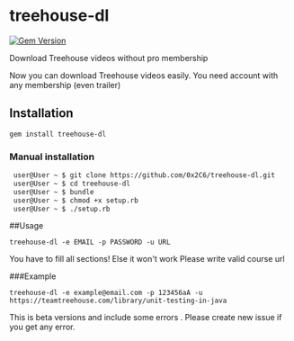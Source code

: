 # treehouse-dl
[![Gem Version](https://badge.fury.io/rb/treehouse-dl.svg)](https://badge.fury.io/rb/treehouse-dl)

Download Treehouse videos without pro membership

Now you can download Treehouse videos easily. You need account with any membership (even trailer)

## Installation

```
gem install treehouse-dl
```

### Manual installation
```sh
 user@User ~ $ git clone https://github.com/0x2C6/treehouse-dl.git
 user@User ~ $ cd treehouse-dl
 user@User ~ $ bundle
 user@User ~ $ chmod +x setup.rb
 user@User ~ $ ./setup.rb
```


##Usage

```
treehouse-dl -e EMAIL -p PASSWORD -u URL
```



You have to fill all sections!
Else it won't work
Please write valid course url

###Example

```
treehouse-dl -e example@email.com -p 123456aA -u https://teamtreehouse.com/library/unit-testing-in-java
```

This is beta versions and include some errors . Please create new issue if you get any error.
